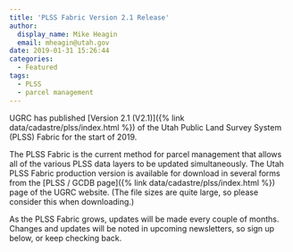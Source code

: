 ```yaml
---
title: 'PLSS Fabric Version 2.1 Release'
author:
  display_name: Mike Heagin
  email: mheagin@utah.gov
date: 2019-01-31 15:26:44
categories:
  - Featured
tags:
  - PLSS
  - parcel management
---
```


UGRC has published [Version 2.1 (V2.1)]({% link data/cadastre/plss/index.html %}) of the Utah Public Land Survey System (PLSS) Fabric for the start of 2019.

The PLSS Fabric is the current method for parcel management that allows all of the various PLSS data layers to be updated simultaneously. The Utah PLSS Fabric production version is available for download in several forms from the  [PLSS / GCDB page]({% link data/cadastre/plss/index.html %}) page of the UGRC website. (The file sizes are quite large, so please consider this when downloading.)

As the PLSS Fabric grows, updates will be made every couple of months. Changes and updates will be noted in upcoming newsletters, so sign up below, or keep checking back.

